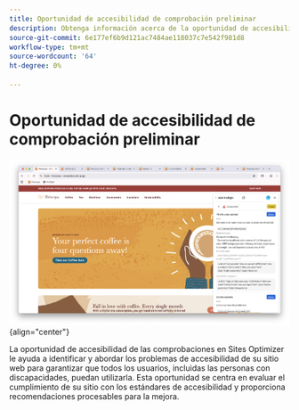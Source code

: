 ```yaml
---
title: Oportunidad de accesibilidad de comprobación preliminar
description: Obtenga información acerca de la oportunidad de accesibilidad de las comprobaciones en Sites Optimizer.
source-git-commit: 6e177ef6b9d121ac7484ae118037c7e542f981d8
workflow-type: tm+mt
source-wordcount: '64'
ht-degree: 0%

---
```



# Oportunidad de accesibilidad de comprobación preliminar

![Oportunidad de accesibilidad de comprobación preliminar](./assets/accessibility/hero.png){align="center"}

La oportunidad de accesibilidad de las comprobaciones en Sites Optimizer le ayuda a identificar y abordar los problemas de accesibilidad de su sitio web para garantizar que todos los usuarios, incluidas las personas con discapacidades, puedan utilizarla. Esta oportunidad se centra en evaluar el cumplimiento de su sitio con los estándares de accesibilidad y proporciona recomendaciones procesables para la mejora.
